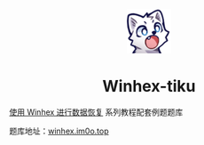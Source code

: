 <p align="center">
  <img src="./src/favicon.png" alt="Logo" width="80" height="80">
  <h1 align="center">Winhex-tiku</h1>
</p>


[使用 Winhex 进行数据恢复](https://blog.im0o.top/posts/1aa64c01.html) 系列教程配套例题题库

题库地址：[winhex.im0o.top](https://winhex.im0o.top)


